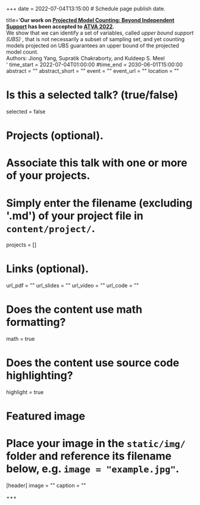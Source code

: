 +++
date = 2022-07-04T13:15:00  # Schedule page publish date.

title='<b>Our work on <a href="files/publications/ATVA22.pdf">Projected Model Counting: Beyond Independent Support</a> has been accepted to  <a href="https://atva-conference.org/2022/">ATVA 2022</a>.</b> <br> We show that we can identify a set of variables, called <em> upper bound support (UBS) </em>, that is not necessarily a subset of sampling set, and yet counting models projected on UBS guarantees an upper bound of the projected model count. <br> Authors: Jiong Yang, Supratik Chakraborty, and Kuldeep S. Meel<br> '
time_start = 2022-07-04T01:00:00
#time_end = 2030-06-01T15:00:00
abstract = ""
abstract_short = ""
event = ""
event_url = ""
location = ""

# Is this a selected talk? (true/false)
selected = false

# Projects (optional).
#   Associate this talk with one or more of your projects.
#   Simply enter the filename (excluding '.md') of your project file in `content/project/`.
projects = []

# Links (optional).
url_pdf = ""
url_slides = ""
url_video = ""
url_code = ""

# Does the content use math formatting?
math = true

# Does the content use source code highlighting?
highlight = true

# Featured image
# Place your image in the `static/img/` folder and reference its filename below, e.g. `image = "example.jpg"`.
[header]
image = ""
caption = ""

+++
